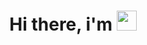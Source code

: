 <h1 align = "center"> Hi there, i'm <img src = "[[https://gifdb.com/gif/minions-with-urgent-signal-1sfo238792rr9soh.html?embed=true](https://media.gifdb.com/vector-oh-yeah-minion-inside-capsule-gz3yyf32gx2p13go.gif)](https://media1.giphy.com/media/v1.Y2lkPTc5MGI3NjExendwYzM4eHRxbWN5N2VyZ3BsNWxkYXZhczJzZ2UzdWh6aXhtdmY3YyZlcD12MV9pbnRlcm5hbF9naWZfYnlfaWQmY3Q9Zw/ltIFdjNAasOwVvKhvx/giphy.gif)" height = "32" /></h1>
